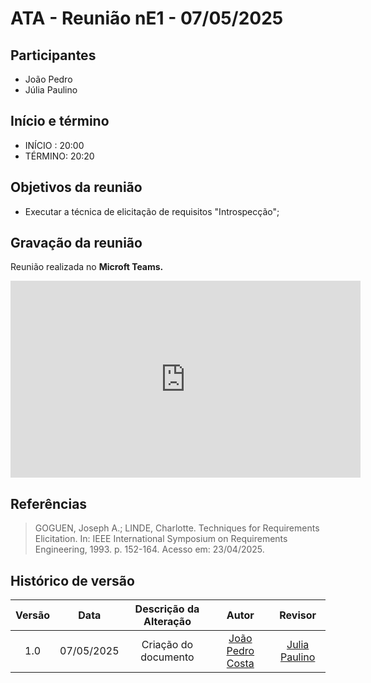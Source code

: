 # ATA - Reunião nE1 - 07/05/2025

## Participantes
- João Pedro
- Júlia Paulino

## Início e término
- INÍCIO : 20:00
- TÉRMINO: 20:20

## Objetivos da reunião
- Executar a técnica de elicitação de requisitos "Introspecção";

## Gravação da reunião

Reunião realizada no **Microft Teams.**

<iframe width="560" height="315" src="https://www.youtube.com/embed/wHObTZEY-_U?si=iRPZL2cwhnsewNyE" title="YouTube video player" frameborder="0" allow="accelerometer; autoplay; clipboard-write; encrypted-media; gyroscope; picture-in-picture; web-share" referrerpolicy="strict-origin-when-cross-origin" allowfullscreen></iframe>

## Referências

> GOGUEN, Joseph A.; LINDE, Charlotte. Techniques for Requirements Elicitation. In: IEEE International Symposium on Requirements Engineering, 1993. p. 152-164. Acesso em: 23/04/2025.

## Histórico de versão

| Versão |    Data    |    Descrição da Alteração   |         Autor         |       Revisor     |
| :----: | :--------: | :-------------------------: | :-------------------: | :---------------: |
|  1.0   | 07/05/2025 | Criação do documento        |  [João Pedro Costa](https://github.com/johnaopedro)   | [Julia Paulino](https://github.com/JuliaGabP) |
